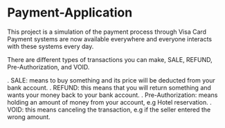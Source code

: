 # Payment-Application
This project is a simulation of the payment process through Visa Card
Payment systems are now available everywhere and everyone interacts with these systems every day.

There are different types of transactions you can make, SALE, REFUND, Pre-Authorization, and VOID.

. SALE: means to buy something and its price will be deducted from your bank account.
. REFUND: this means that you will return something and wants your money back to your bank account.
. Pre-Authorization: means holding an amount of money from your account, e.g Hotel reservation.
. VOID: this means canceling the transaction, e.g if the seller entered the wrong amount.

